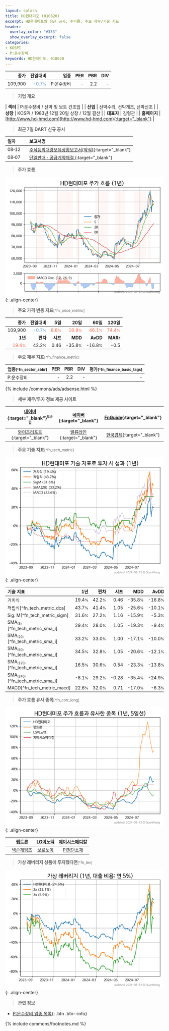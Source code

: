 ```yaml
---
layout: splash
title: HD현대미포 (010620)
excerpt: HD현대미포의 최근 공시, 수익률, 주요 재무/기술 지표
header:
  overlay_color: "#333"
  show_overlay_excerpt: false
categories:
- KOSPI
- P:운수장비
keywords: HD현대미포, 010620
---
```


| **종가** | **전일대비** | **업종** | **PER** | **PBR** | **DIV** |
| -------: | -----------: | -------: | ------: | ------: | ------: |
| 109,900 | <span style="color: cornflowerblue">-0.7<small>%</small></span> | P:운수장비 | - | 2.2 | - |

<!-- more -->


> **기업 개요**<a id="company"></a>

| <span style="white-space:nowrap;">**섹터**</span> | P:운수장비 / 선박 및 보트 건조업 |
| <span style="white-space:nowrap;">**산업**</span> | 선박수리, 선박개조, 선박신조 |
| <span style="white-space:nowrap;">**상장**</span> | KOSPI / 1983년 12월 20일 상장 / 12월 결산 |
| <span style="white-space:nowrap;">**대표자**</span> | 김형관 |
| <span style="white-space:nowrap;">**홈페이지**</span> | [http://www.hd-hmd.com](http://www.hd-hmd.com){:target="_blank"} |


> **최근 7일 DART 신규 공시**<a id="dart"></a>

| **일자** |      | **보고서명** |
| :------- | :--- | :----------- |
| 08&#x2011;12 | | [주식등의대량보유상황보고서(약식)](https://dart.fss.or.kr/dsaf001/main.do?rcpNo=20240812000655){:target="_blank"} |
| 08&#x2011;07 | | [단일판매ㆍ공급계약체결              ](https://dart.fss.or.kr/dsaf001/main.do?rcpNo=20240807800182){:target="_blank"} |


> **주가 흐름**<a id="price"></a>

![010620](/stock/images/010620.png){: .align-center}


> **주요 가격 변동 지표**<small>[^fn_price_metric]</small>

| **종가** | **전일대비** | **5일** | **20일** | **60일** | **120일** |
| -------: | -----------: | ------: | -------: | -------: | --------: |
| 109,900 | <span style="color: cornflowerblue">-0.7<small>%</small></span> | <span style="color: tomato">8.8<small>%</small></span> | <span style="color: tomato">10.9<small>%</small></span> | <span style="color: tomato">46.1<small>%</small></span> | <span style="color: tomato">74.4<small>%</small></span> |
| **1년** | **편차** | **샤프** | **MDD** | **AvDD** | **MARr** |
| <span style="color: tomato">19.4<small>%</small></span> | 42.2<small>%</small> | 0.46 | -35.8<small>%</small> | -16.8<small>%</small> | -0.5 |


> **주요 재무 지표**<small>[^fn_finance_metric]</small>

| **업종**<small>[^fn_sector_abbr]</small> | **PER** | **PBR** | **DIV** | **평가**<small>[^fn_finance_basic_tags]</small> |
| :--------------------------------------- | ------: | ------: | ------: | ----------------------------------------------: |
| P:운수장비 | - | 2.2 | - | - |



{% include /commons/ads/adsense.html %}

> **세부 재무/투자 정보 제공 사이트**

| [네이버](https://m.stock.naver.com/domestic/stock/010620/finance/summary){:target="_blank"}<sup><small>모바일</small></sup> | [네이버](https://finance.naver.com/item/coinfo.naver?code=010620){:target="_blank"} | [FnGuide](https://comp.fnguide.com/SVO2/ASP/SVD_Invest.asp?gicode=A010620&MenuYn=Y){:target="_blank"} |
| :---: | :---: | :---: |
| [와이즈리포트](https://comp.wisereport.co.kr/company/c1040001.aspx?cmp_cd=010620){:target="_blank"} | [밸류라인](https://www.valueline.co.kr/finance/summary/010620){:target="_blank"} | [한국경제](https://markets.hankyung.com/stock/010620/financial-summary){:target="_blank"} |


> **주요 기술 지표**<small>[^fn_tech_metric]</small>


![010620](/stock/images/010620_tech.png){: .align-center}

| **기술 지표** | **1년** | **편차** | **샤프** | **MDD** | **AvDD** |
| :------------ | ------: | -----------: | -------: | ------: | -------: |
| 거치식 | 19.4<small>%</small> | 42.2<small>%</small> | 0.46 | -35.8<small>%</small> | -16.8<small>%</small> |
| 적립식[^fn_tech_metric_dca] | 43.7<small>%</small> | 41.4<small>%</small> | 1.05 | -25.6<small>%</small> | -10.1<small>%</small> |
| Sig. M[^fn_tech_metric_sigm] | 31.6<small>%</small> | 27.2<small>%</small> | 1.16 | -15.9<small>%</small> | -5.3<small>%</small> |
| SMA<small><sub>(5)</sub></small>[^fn_tech_metric_sma_i] | 29.4<small>%</small> | 28.0<small>%</small> | 1.05 | -19.3<small>%</small> | -9.4<small>%</small> |
| SMA<small><sub>(20)</sub></small>[^fn_tech_metric_sma_i] | 33.2<small>%</small> | 33.0<small>%</small> | 1.00 | -17.1<small>%</small> | -10.0<small>%</small> |
| SMA<small><sub>(60)</sub></small>[^fn_tech_metric_sma_i] | 34.5<small>%</small> | 32.8<small>%</small> | 1.05 | -20.6<small>%</small> | -12.1<small>%</small> |
| SMA<small><sub>(120)</sub></small>[^fn_tech_metric_sma_i] | 16.5<small>%</small> | 30.6<small>%</small> | 0.54 | -23.3<small>%</small> | -13.8<small>%</small> |
| SMA<small><sub>(240)</sub></small>[^fn_tech_metric_sma_i] | -8.1<small>%</small> | 29.2<small>%</small> | -0.28 | -35.4<small>%</small> | -24.9<small>%</small> |
| MACD[^fn_tech_metric_macd] | 22.6<small>%</small> | 32.0<small>%</small> | 0.71 | -17.0<small>%</small> | -6.3<small>%</small> |


> **주가 흐름 유사 종목**<a id="corr"></a><small>[^fn_corr_long]</small>

![010620](/stock/images/010620_corr.png){: .align-center}

|       | [펩트론](/087010/) | [LG이노텍](/011070/) | [제이시스메디칼](/287410/) |
| :---: | :------------------------------------: | :------------------------------------: | :------------------------------------: |
|       | [넥슨게임즈](/225570/) | [보로노이](/310210/) | [PI첨단소재](/178920/) |


> **가상 레버리지 상품에 투자했다면**<a id="2x"></a><small>[^fn_lev]</small>

![010620](/stock/images/010620_2x.png){: .align-center}


> **관련 정보**

- [P:운수장비 업종 목록](/stats/sector/kospi_업종_운수장비_종목/){: .btn .btn--info}

{% include commons/footnotes.md %}
